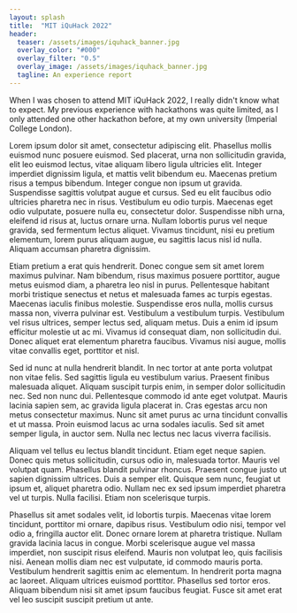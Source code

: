 ```yaml
---
layout: splash
title:  "MIT iQuHack 2022"
header:
  teaser: /assets/images/iquhack_banner.jpg
  overlay_color: "#000"
  overlay_filter: "0.5"
  overlay_image: /assets/images/iquhack_banner.jpg
  tagline: An experience report
---
```

When I was chosen to attend MIT iQuHack 2022, I really didn't know what to expect.
My previous experience with hackathons was quite limited, as I only attended
one other hackathon before, at my own university (Imperial College London). 

Lorem ipsum dolor sit amet, consectetur adipiscing elit. Phasellus mollis euismod nunc posuere euismod. Sed placerat, urna non sollicitudin gravida, elit leo euismod lectus, vitae aliquam libero ligula ultricies elit. Integer imperdiet dignissim ligula, et mattis velit bibendum eu. Maecenas pretium risus a tempus bibendum. Integer congue non ipsum ut gravida. Suspendisse sagittis volutpat augue et cursus. Sed eu elit faucibus odio ultricies pharetra nec in risus. Vestibulum eu odio turpis. Maecenas eget odio vulputate, posuere nulla eu, consectetur dolor. Suspendisse nibh urna, eleifend id risus at, luctus ornare urna. Nullam lobortis purus vel neque gravida, sed fermentum lectus aliquet. Vivamus tincidunt, nisi eu pretium elementum, lorem purus aliquam augue, eu sagittis lacus nisl id nulla. Aliquam accumsan pharetra dignissim.

Etiam pretium a erat quis hendrerit. Donec congue sem sit amet lorem maximus pulvinar. Nam bibendum, risus maximus posuere porttitor, augue metus euismod diam, a pharetra leo nisl in purus. Pellentesque habitant morbi tristique senectus et netus et malesuada fames ac turpis egestas. Maecenas iaculis finibus molestie. Suspendisse eros nulla, mollis cursus massa non, viverra pulvinar est. Vestibulum a vestibulum turpis. Vestibulum vel risus ultrices, semper lectus sed, aliquam metus. Duis a enim id ipsum efficitur molestie ut ac mi. Vivamus id consequat diam, non sollicitudin dui. Donec aliquet erat elementum pharetra faucibus. Vivamus nisi augue, mollis vitae convallis eget, porttitor et nisl.

Sed id nunc at nulla hendrerit blandit. In nec tortor at ante porta volutpat non vitae felis. Sed sagittis ligula eu vestibulum varius. Praesent finibus malesuada aliquet. Aliquam suscipit turpis enim, in semper dolor sollicitudin nec. Sed non nunc dui. Pellentesque commodo id ante eget volutpat. Mauris lacinia sapien sem, ac gravida ligula placerat in. Cras egestas arcu non metus consectetur maximus. Nunc sit amet purus ac urna tincidunt convallis et ut massa. Proin euismod lacus ac urna sodales iaculis. Sed sit amet semper ligula, in auctor sem. Nulla nec lectus nec lacus viverra facilisis.

Aliquam vel tellus eu lectus blandit tincidunt. Etiam eget neque sapien. Donec quis metus sollicitudin, cursus odio in, malesuada tortor. Mauris vel volutpat quam. Phasellus blandit pulvinar rhoncus. Praesent congue justo ut sapien dignissim ultrices. Duis a semper elit. Quisque sem nunc, feugiat ut ipsum et, aliquet pharetra odio. Nullam nec ex sed ipsum imperdiet pharetra vel ut turpis. Nulla facilisi. Etiam non scelerisque turpis.

Phasellus sit amet sodales velit, id lobortis turpis. Maecenas vitae lorem tincidunt, porttitor mi ornare, dapibus risus. Vestibulum odio nisi, tempor vel odio a, fringilla auctor elit. Donec ornare lorem at pharetra tristique. Nullam gravida lacinia lacus in congue. Morbi scelerisque augue vel massa imperdiet, non suscipit risus eleifend. Mauris non volutpat leo, quis facilisis nisi. Aenean mollis diam nec est vulputate, id commodo mauris porta. Vestibulum hendrerit sagittis enim ac elementum. In hendrerit porta magna ac laoreet. Aliquam ultrices euismod porttitor. Phasellus sed tortor eros. Aliquam bibendum nisi sit amet ipsum faucibus feugiat. Fusce sit amet erat vel leo suscipit suscipit pretium ut ante. 